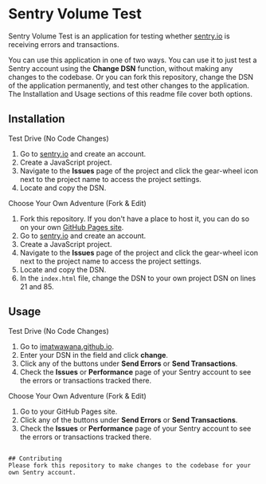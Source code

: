 # Sentry Volume Test

Sentry Volume Test is an application for testing whether [sentry.io](https://sentry.io) is receiving errors and transactions.

You can use this application in one of two ways. You can use it to just test a Sentry account using the **Change DSN** function, without making any changes to the codebase. Or you can fork this repository, change the DSN of the application permanently, and test other changes to the application. The Installation and Usage sections of this readme file cover both options.

## Installation

Test Drive (No Code Changes)

1. Go to [sentry.io](https://sentry.io) and create an account.
1. Create a JavaScript project.
1. Navigate to the **Issues** page of the project and click the gear-wheel icon next to the project name to access the project settings.
1. Locate and copy the DSN.

Choose Your Own Adventure (Fork & Edit)
1. Fork this repository. If you don't have a place to host it, you can do so on your own [GitHub Pages site](https://pages.github.com/).
1. Go to [sentry.io](https://sentry.io) and create an account.
1. Create a JavaScript project.
1. Navigate to the **Issues** page of the project and click the gear-wheel icon next to the project name to access the project settings.
1. Locate and copy the DSN.
1. In the `index.html` file, change the DSN to your own project DSN on lines 21 and 85.

## Usage

Test Drive (No Code Changes)

1. Go to [imatwawana.github.io](https://imatwawana.github.io/).
1. Enter your DSN in the field and click **change**.
1. Click any of the buttons under **Send Errors** or **Send Transactions**.
1. Check the **Issues** or **Performance** page of your Sentry account to see the errors or transactions tracked there.

Choose Your Own Adventure (Fork & Edit)
1. Go to your GitHub Pages site.
1. Click any of the buttons under **Send Errors** or **Send Transactions**. 
1. Check the **Issues** or **Performance** page of your Sentry account to see the errors or transactions tracked there.

```

## Contributing
Please fork this repository to make changes to the codebase for your own Sentry account.
